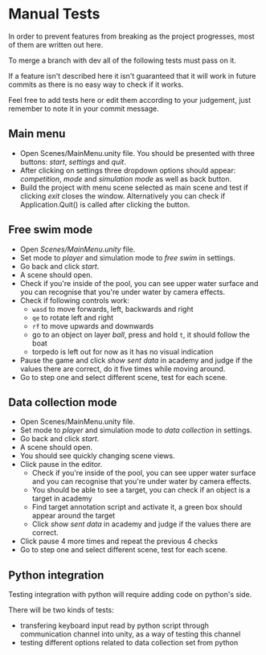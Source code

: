 # Manual Tests

In order to prevent features from breaking as the project progresses, most of them are written out here. 

To merge a branch with dev all of the following tests must pass on it. 

If a feature isn't described here it isn't guaranteed that it will work in future commits as there is no easy way to check if it works. 

Feel free to add tests here or edit them according to your judgement, just remember to note it in your commit message.

## Main menu
- Open Scenes/MainMenu.unity file. You should be presented with three buttons: *start*, *settings* and *quit*.
- After clicking on settings three dropdown options should appear: *competition*, *mode* and *simulation mode* as well as back button.
- Build the project with menu scene selected as main scene and test if clicking *exit* closes the window. Alternatively you can check if Application.Quit() is called after clicking the button.

## Free swim mode
- Open *Scenes/MainMenu.unity* file.
- Set mode to *player* and simulation mode to *free swim* in settings.
- Go back and click *start*.
- A scene should open.
- Check if you're inside of the pool, you can see upper water surface and you can recognise that you're under water by camera effects.
- Check if following controls work:
	- `wasd` to move forwards, left, backwards and right
	- `qe` to rotate left and right
	- `rf` to move upwards and downwards
	- go to an object on layer *ball*, press and hold `t`, it should follow the boat
	- torpedo is left out for now as it has no visual indication
- Pause the game and click *show sent data* in academy and judge if the values there are correct, do it five times while moving around.
- Go to step one and select different scene, test for each scene.

## Data collection mode
- Open Scenes/MainMenu.unity file.
- Set mode to *player* and simulation mode to *data collection* in settings.
- Go back and click *start*.
- A scene should open.
- You should see quickly changing scene views.
- Click pause in the editor.
	- Check if you're inside of the pool, you can see upper water surface and you can recognise that you're under water by camera effects.
	- You should be able to see a target, you can check if an object is a target in academy
	- Find target annotation script and activate it, a green box should appear around the target
	- Click *show sent data* in academy and judge if the values there are correct.
- Click pause 4 more times and repeat the previous 4 checks
- Go to step one and select different scene, test for each scene.

## Python integration

Testing integration with python will require adding code on python's side. 

There will be two kinds of tests:
- transfering keyboard input read by python script through communication channel into unity, as a way of testing this channel
- testing different options related to data collection set from python